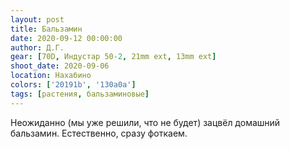 ```yaml
---
layout: post
title: Бальзамин
date: 2020-09-12 00:00:00
author: Д.Г.
gear: [70D, Индустар 50-2, 21mm ext, 13mm ext]
shoot_date: 2020-09-06
location: Нахабино
colors: ['20191b', '130a0a']
tags: [растения, бальзаминовые]
---
```

Неожиданно (мы уже решили, что не будет) зацвёл домашний бальзамин. Естественно, сразу фоткаем.
